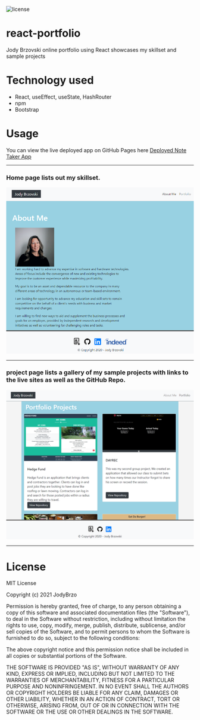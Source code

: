 ![license](https://img.shields.io/static/v1?label=license&message=MIT&color=brightgreen)


# react-portfolio
 Jody Brzovski online portfolio using React showcases my skillset and sample projects

# Technology used
* React, useEffect, useState, HashRouter
* npm
* Bootstrap


# Usage
You can view the live deployed app on GitHub Pages here [Deployed Note Taker App ](https://jodybrzo.github.io/employeedirectory/)

---

### Home page lists out my skillset.
![SAMPLE](public/images/screenshot.png)


---

### project page lists a gallery of my sample projects with links to the live sites as well as the GitHub Repo.
![SAMPLE](public/images/projects-mockup.png)


---


# License
MIT License

Copyright (c) 2021 JodyBrzo

Permission is hereby granted, free of charge, to any person obtaining a copy 
of this software and associated documentation files (the "Software"), to deal
in the Software without restriction, including without limitation the rights
to use, copy, modify, merge, publish, distribute, sublicense, and/or sell
copies of the Software, and to permit persons to whom the Software is
furnished to do so, subject to the following conditions:

The above copyright notice and this permission notice shall be included in all
copies or substantial portions of the Software.

THE SOFTWARE IS PROVIDED "AS IS", WITHOUT WARRANTY OF ANY KIND, EXPRESS OR
IMPLIED, INCLUDING BUT NOT LIMITED TO THE WARRANTIES OF MERCHANTABILITY,
FITNESS FOR A PARTICULAR PURPOSE AND NONINFRINGEMENT. IN NO EVENT SHALL THE
AUTHORS OR COPYRIGHT HOLDERS BE LIABLE FOR ANY CLAIM, DAMAGES OR OTHER
LIABILITY, WHETHER IN AN ACTION OF CONTRACT, TORT OR OTHERWISE, ARISING FROM,
OUT OF OR IN CONNECTION WITH THE SOFTWARE OR THE USE OR OTHER DEALINGS IN THE
SOFTWARE.